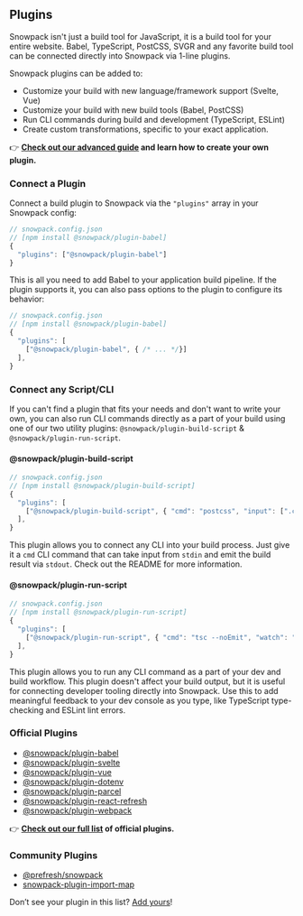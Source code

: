 ## Plugins

Snowpack isn't just a build tool for JavaScript, it is a build tool for your entire website. Babel, TypeScript, PostCSS, SVGR and any favorite build tool can be connected directly into Snowpack via 1-line plugins.

Snowpack plugins can be added to:
- Customize your build with new language/framework support (Svelte, Vue)
- Customize your build with new build tools (Babel, PostCSS)
- Run CLI commands during build and development (TypeScript, ESLint)
- Create <span class='definition'>custom transformations</span>, specific to your exact application.

👉 **[Check out our advanced guide](/plugins) and learn how to create your own plugin.**


### Connect a Plugin

Connect a build plugin to Snowpack via the `"plugins"` array in your Snowpack config:

```js
// snowpack.config.json
// [npm install @snowpack/plugin-babel]
{
  "plugins": ["@snowpack/plugin-babel"]
}
```

This is all you need to add Babel to your application build pipeline. If the plugin supports it, you can also pass options to the plugin to configure its behavior:

```js
// snowpack.config.json
// [npm install @snowpack/plugin-babel]
{
  "plugins": [
    ["@snowpack/plugin-babel", { /* ... */}]
  ],
}
```

### Connect any Script/CLI

If you can't find a plugin that fits your needs and don't want to write your own, you can also run CLI commands directly as a part of your build using one of our two utility plugins: `@snowpack/plugin-build-script` & `@snowpack/plugin-run-script`.

#### @snowpack/plugin-build-script

```js
// snowpack.config.json
// [npm install @snowpack/plugin-build-script]
{
  "plugins": [
    ["@snowpack/plugin-build-script", { "cmd": "postcss", "input": [".css"], "output": [".css"]}]
  ],
}
```

This plugin allows you to connect any CLI into your build process. Just give it a `cmd` CLI command that can take input from `stdin` and emit the build result via `stdout`. Check out the README for more information.

#### @snowpack/plugin-run-script

```js
// snowpack.config.json
// [npm install @snowpack/plugin-run-script]
{
  "plugins": [
    ["@snowpack/plugin-run-script", { "cmd": "tsc --noEmit", "watch": "$1 --watch"}]
  ],
}
```

This plugin allows you to run any CLI command as a part of your dev and build workflow. This plugin doesn't affect your build output, but it is useful for connecting developer tooling directly into Snowpack. Use this to add meaningful feedback to your dev console as you type, like TypeScript type-checking and ESLint lint errors.


### Official Plugins
- [@snowpack/plugin-babel](https://github.com/pikapkg/create-snowpack-app/tree/master/packages/plugin-babel)
- [@snowpack/plugin-svelte](https://github.com/pikapkg/create-snowpack-app/tree/master/packages/plugin-svelte)
- [@snowpack/plugin-vue](https://github.com/pikapkg/create-snowpack-app/tree/master/packages/plugin-vue)
- [@snowpack/plugin-dotenv](https://github.com/pikapkg/create-snowpack-app/tree/master/packages/plugin-dotenv)
- [@snowpack/plugin-parcel](https://github.com/pikapkg/create-snowpack-app/tree/master/packages/plugin-parcel)
- [@snowpack/plugin-react-refresh](https://github.com/pikapkg/create-snowpack-app/tree/master/packages/plugin-react-refresh)
- [@snowpack/plugin-webpack](https://github.com/pikapkg/create-snowpack-app/tree/master/packages/plugin-webpack)

👉 **[Check out our full list](/plugins) of official plugins.**

### Community Plugins

- [@prefresh/snowpack](https://github.com/JoviDeCroock/prefresh)
- [snowpack-plugin-import-map](https://github.com/zhoukekestar/snowpack-plugin-import-map)

Don’t see your plugin in this list? [Add yours](https://github.com/pikapkg/snowpack/pulls)!
